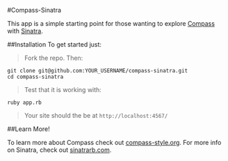 #Compass-Sinatra

This app is a simple starting point for those wanting to explore [Compass](https://github.com/chriseppstein/compass) with [Sinatra](http://www.sinatrarb.com/).

##Installation
To get started just:

>Fork the repo. Then:

    git clone git@github.com:YOUR_USERNAME/compass-sinatra.git
    cd compass-sinatra

>Test that it is working with:

    ruby app.rb

>Your site should the be at `http://localhost:4567/`

##Learn More!

To learn more about Compass check out [compass-style.org](http://compass-style.org/). For more info on Sinatra, check out [sinatrarb.com](http://www.sinatrarb.com/intro.html).